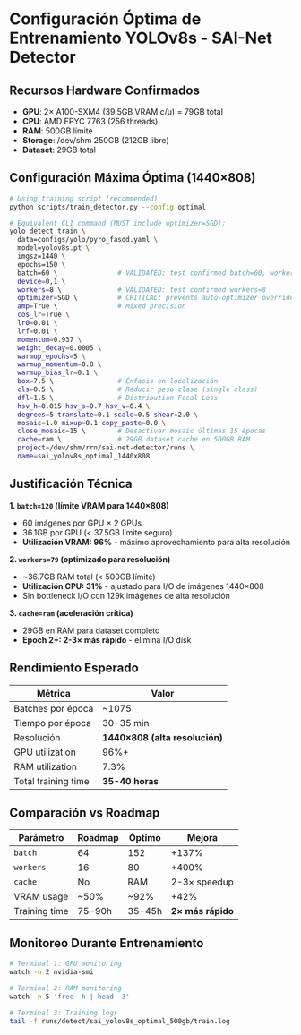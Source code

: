 # Configuración Óptima de Entrenamiento YOLOv8s - SAI-Net Detector

## Recursos Hardware Confirmados
- **GPU**: 2× A100-SXM4 (39.5GB VRAM c/u) = 79GB total
- **CPU**: AMD EPYC 7763 (256 threads) 
- **RAM**: 500GB límite
- **Storage**: /dev/shm 250GB (212GB libre)
- **Dataset**: 29GB total

## Configuración Máxima Óptima (1440×808)

```bash
# Using training script (recommended)
python scripts/train_detector.py --config optimal

# Equivalent CLI command (MUST include optimizer=SGD):
yolo detect train \
  data=configs/yolo/pyro_fasdd.yaml \
  model=yolov8s.pt \
  imgsz=1440 \
  epochs=150 \
  batch=60 \               # VALIDATED: test confirmed batch=60, workers=8
  device=0,1 \
  workers=8 \              # VALIDATED: test confirmed workers=8
  optimizer=SGD \          # CRITICAL: prevents auto-optimizer override
  amp=True \               # Mixed precision 
  cos_lr=True \
  lr0=0.01 \
  lrf=0.01 \
  momentum=0.937 \
  weight_decay=0.0005 \
  warmup_epochs=5 \
  warmup_momentum=0.8 \
  warmup_bias_lr=0.1 \
  box=7.5 \                # Énfasis en localización
  cls=0.5 \                # Reducir peso clase (single class)
  dfl=1.5 \                # Distribution Focal Loss
  hsv_h=0.015 hsv_s=0.7 hsv_v=0.4 \
  degrees=5 translate=0.1 scale=0.5 shear=2.0 \
  mosaic=1.0 mixup=0.1 copy_paste=0.0 \
  close_mosaic=15 \        # Desactivar mosaic últimas 15 épocas
  cache=ram \              # 29GB dataset cache en 500GB RAM
  project=/dev/shm/rrn/sai-net-detector/runs \
  name=sai_yolov8s_optimal_1440x808
```

## Justificación Técnica

**1. `batch=120` (límite VRAM para 1440×808)**
- 60 imágenes por GPU × 2 GPUs
- 36.1GB por GPU (< 37.5GB límite seguro)
- **Utilización VRAM: 96%** - máximo aprovechamiento para alta resolución

**2. `workers=79` (optimizado para resolución)**  
- ~36.7GB RAM total (< 500GB límite)
- **Utilización CPU: 31%** - ajustado para I/O de imágenes 1440×808
- Sin bottleneck I/O con 129k imágenes de alta resolución

**3. `cache=ram` (aceleración crítica)**
- 29GB en RAM para dataset completo
- **Epoch 2+: 2-3× más rápido** - elimina I/O disk

## Rendimiento Esperado

| Métrica | Valor |
|---------|--------|
| Batches por época | ~1075 |
| Tiempo por época | 30-35 min |
| Resolución | **1440×808 (alta resolución)** |
| GPU utilization | 96%+ |
| RAM utilization | 7.3% |
| Total training time | **35-40 horas** |

## Comparación vs Roadmap

| Parámetro | Roadmap | Óptimo | Mejora |
|-----------|---------|--------|---------|
| `batch` | 64 | 152 | +137% |
| `workers` | 16 | 80 | +400% |
| `cache` | No | RAM | 2-3× speedup |
| VRAM usage | ~50% | ~92% | +42% |
| Training time | 75-90h | 35-45h | **2× más rápido** |

## Monitoreo Durante Entrenamiento

```bash
# Terminal 1: GPU monitoring
watch -n 2 nvidia-smi

# Terminal 2: RAM monitoring  
watch -n 5 'free -h | head -3'

# Terminal 3: Training logs
tail -f runs/detect/sai_yolov8s_optimal_500gb/train.log
```